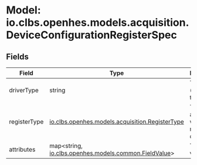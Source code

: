 # Model: io.clbs.openhes.models.acquisition.DeviceConfigurationRegisterSpec

## Fields

| Field | Type | Description |
| --- | --- | --- |
| driverType | string | The device (driver) type. |
| registerType | [io.clbs.openhes.models.acquisition.RegisterType](model-io-clbs-openhes-models-acquisition-registertype.md) | The type of action for which the register is defined. |
| attributes | map<string, [io.clbs.openhes.models.common.FieldValue](model-io-clbs-openhes-models-common-fieldvalue.md)> | The field values. |


